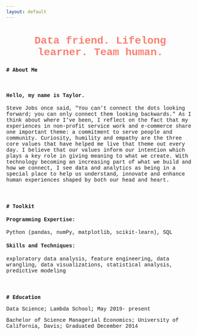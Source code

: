 ```yaml
---
layout: default
---
```


<h1 style='text-align:center;font-family:Courier New;color:salmon'>Data friend. Lifelong learner. Team human.</h1>

<h3 style='font-weight:bold;font-family:Courier New'><code># About Me</code></h3>

<br>

<h4 style='font-family:Courier New'>Hello, my name is Taylor.</h4>

<p style='font-family:Courier New'>Steve Jobs once said, "You can't connect the dots looking forward; you can only connect them looking backwards." As I think about where I've been, I reflect on the fact that my experiences in non-profit service work and e-commerce share one important theme: a commitment to serve people and community. Curiosity, humility and empathy are the three core values that have helped me live that theme out every day. I believe that our values inform our intention which plays a key role in giving meaning to what we create. With technology becoming an increasing part of what we build and how we connect, I see data and analytics as being in a special place to help us understand, innovate and enhance human experiences shaped by both our head and heart.</p>

<br>

<h3 style='font-weight:bold;font-family:Courier New'><code># Toolkit</code></h3>

<!-- <br> -->
<h4 style='font-family:Courier New'>Programming Expertise:</h4>
<p style='font-family:Courier New'>Python (pandas, numPy, matplotlib, scikit-learn), SQL</p>

<h4 style='font-family:Courier New'>Skills and Techniques:</h4>
<p style='font-family:Courier New'>exploratory data analysis, feature engineering, data wrangling, data visualizations, statistical analysis, predictive modeling</p>

<br>

<h3 style='font-weight:bold;font-family:Courier New'><code># Education</code></h3>

<!-- <br> -->
<p style='font-family:Courier New'>Data Science; Lambda School; May 2019- present</p>
<p style='font-family:Courier New'>Bachelor of Science Managerial Economics; University of California, Davis; Graduated December 2014</p>